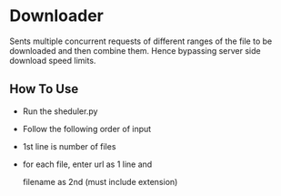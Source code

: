 # Downloader

Sents multiple concurrent requests of different ranges of the file to be downloaded and then combine them. Hence bypassing server side download speed limits.

## How To Use

- Run the sheduler.py

- Follow the following order of input

- 1st line is number of files

- for each file,
    enter url as 1 line and

    filename as 2nd (must include extension)